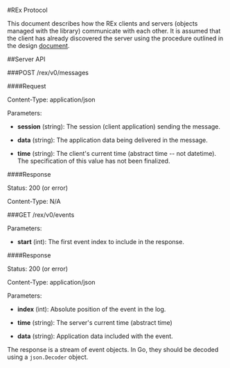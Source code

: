 #REx Protocol

This document describes how the REx clients and servers (objects managed with
the library) communicate with each other.  It is assumed that the client has
already discovered the server using the procedure outlined in the design
[document](design.md).

##Server API

###POST /rex/v0/messages

####Request

Content-Type: application/json

Parameters:

- **session** (string): The session (client application) sending the message.

- **data** (string): The application data being delivered in the message.

- **time** (string): The client's current time (abstract time -- not datetime).
  The specification of this value has not been finalized.

####Response

Status: 200 (or error)

Content-Type: N/A

###GET /rex/v0/events

Parameters:

- **start** (int): The first event index to include in the response.

####Response

Status: 200 (or error)

Content-Type: application/json

Parameters:

- **index** (int): Absolute position of the event in the log.

- **time** (string): The server's current time (abstract time)

- **data** (string): Application data included with the event.

The response is a stream of event objects.  In Go, they should be decoded using
a `json.Decoder` object.
